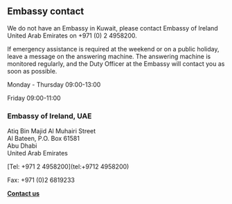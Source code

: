 ## Embassy contact

We do not have an Embassy in Kuwait, please contact Embassy of Ireland United Arab Emirates on +971 (0) 2 4958200.

If emergency assistance is required at the weekend or on a public holiday, leave a message on the answering machine. The answering machine is monitored regularly, and the Duty Officer at the Embassy will contact you as soon as possible.

Monday - Thursday 09:00-13:00

Friday 09:00-11:00

### Embassy of Ireland, UAE

Atiq Bin Majid Al Muhairi Street   
Al Bateen, P.O. Box 61581   
Abu Dhabi   
United Arab Emirates

[Tel: +971 2 4958200](tel:+9712 4958200)

Fax: +971 (0)2 6819233

[**Contact us**](/en/uae/abudhabi/contact/)
